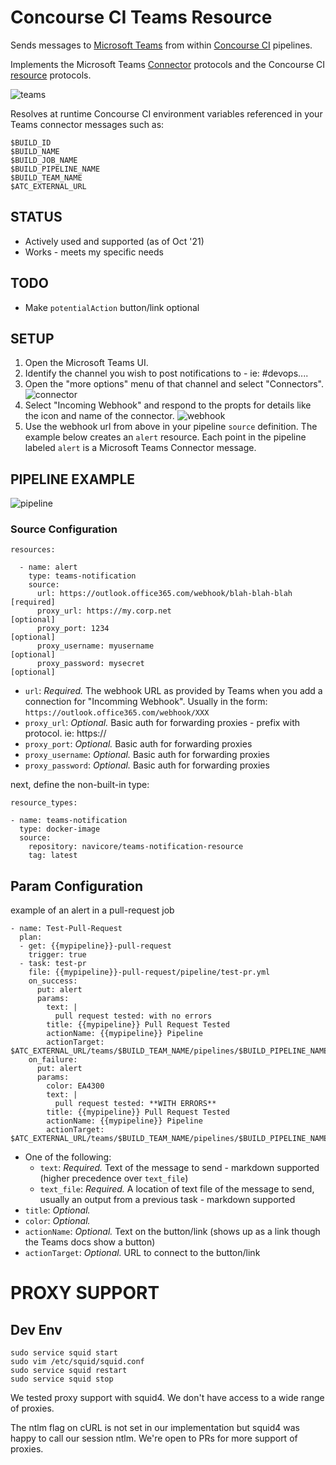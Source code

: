 # Concourse CI Teams Resource

Sends messages to [Microsoft Teams](https://teams.microsoft.com) from
within [Concourse CI](https://concourse.ci) pipelines.

Implements the Microsoft Teams
[Connector](https://dev.outlook.com/Connectors/Reference) protocols and
the Concourse CI [resource](https://concourse.ci/implementing-resources.html)
protocols.

![teams](images/teams2.png)

Resolves at runtime Concourse CI environment variables referenced in your Teams
connector messages such as:

```
$BUILD_ID
$BUILD_NAME
$BUILD_JOB_NAME
$BUILD_PIPELINE_NAME
$BUILD_TEAM_NAME
$ATC_EXTERNAL_URL
```

## STATUS

* Actively used and supported (as of Oct '21)
* Works - meets my specific needs


## TODO

* Make `potentialAction` button/link optional


## SETUP

1. Open the Microsoft Teams UI.
2. Identify the channel you wish to post notifications to - ie: #devops....
3. Open the "more options" menu of that channel and select "Connectors".
![connector](images/connector.png)
4. Select "Incoming Webhook" and respond to the propts for details like the
icon and name of the connector.
![webhook](images/webhook.png)
5. Use the webhook url from above in your pipeline `source` definition.  The
example below creates an `alert` resource.  Each point in the pipeline labeled
`alert` is a Microsoft Teams Connector message.


## PIPELINE EXAMPLE

![pipeline](images/pipeline.png)

### Source Configuration

```
resources:

  - name: alert
    type: teams-notification
    source:
      url: https://outlook.office365.com/webhook/blah-blah-blah   [required]
      proxy_url: https://my.corp.net                              [optional]
      proxy_port: 1234                                            [optional]
      proxy_username: myusername                                  [optional]
      proxy_password: mysecret                                    [optional]

```
* `url`: *Required.* The webhook URL as provided by Teams when you add a
connection for "Incomming Webhook". Usually in the
form: `https://outlook.office365.com/webhook/XXX`
* `proxy_url`: *Optional.* Basic auth for forwarding proxies - prefix with protocol. ie: https://
* `proxy_port`: *Optional.* Basic auth for forwarding proxies
* `proxy_username`: *Optional.* Basic auth for forwarding proxies
* `proxy_password`: *Optional.* Basic auth for forwarding proxies

next, define the non-built-in type:

```
resource_types:

- name: teams-notification
  type: docker-image
  source:
    repository: navicore/teams-notification-resource
    tag: latest
```

## Param Configuration

example of an alert in a pull-request job
```
- name: Test-Pull-Request
  plan:
  - get: {{mypipeline}}-pull-request
    trigger: true
  - task: test-pr
    file: {{mypipeline}}-pull-request/pipeline/test-pr.yml
    on_success:
      put: alert
      params:
        text: |
          pull request tested: with no errors
        title: {{mypipeline}} Pull Request Tested
        actionName: {{mypipeline}} Pipeline
        actionTarget: $ATC_EXTERNAL_URL/teams/$BUILD_TEAM_NAME/pipelines/$BUILD_PIPELINE_NAME/jobs/$BUILD_JOB_NAME/builds/$BUILD_NAME
    on_failure:
      put: alert
      params:
        color: EA4300
        text: |
          pull request tested: **WITH ERRORS**
        title: {{mypipeline}} Pull Request Tested
        actionName: {{mypipeline}} Pipeline
        actionTarget: $ATC_EXTERNAL_URL/teams/$BUILD_TEAM_NAME/pipelines/$BUILD_PIPELINE_NAME/jobs/$BUILD_JOB_NAME/builds/$BUILD_NAME
```
* One of the following:
  * `text`: *Required.* Text of the message to send - markdown supported (higher precedence over `text_file`)
  * `text_file`: *Required.* A location of text file of the message to send, usually an output from a previous task - markdown supported
* `title`: *Optional.*
* `color`: *Optional.* 
* `actionName`: *Optional.* Text on the button/link (shows up as a link though the Teams docs show a button)
* `actionTarget`: *Optional.* URL to connect to the button/link


# PROXY SUPPORT

## Dev Env

```
sudo service squid start
sudo vim /etc/squid/squid.conf
sudo service squid restart
sudo service squid stop
```

We tested proxy support with squid4.  We don't have access to a wide range of proxies.

The ntlm flag on cURL is not set in our implementation but squid4 was happy to call our session ntlm.  We're open to PRs for more support of proxies.
